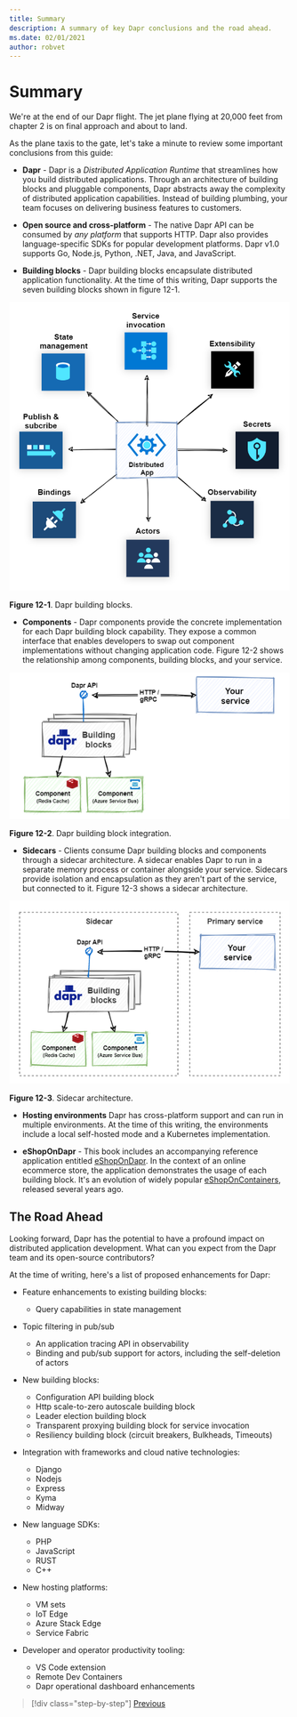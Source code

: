 ```yaml
---
title: Summary
description: A summary of key Dapr conclusions and the road ahead.
ms.date: 02/01/2021
author: robvet
---
```


# Summary

We're at the end of our Dapr flight. The jet plane flying at 20,000 feet from chapter 2 is on final approach and about to land.

As the plane taxis to the gate, let's take a minute to review some important conclusions from this guide:

- **Dapr** - Dapr is a *Distributed Application Runtime* that streamlines how you build distributed applications. Through an architecture of building blocks and pluggable components, Dapr abstracts away the complexity of distributed application capabilities. Instead of building plumbing, your team focuses on delivering business features to customers.

- **Open source and cross-platform** - The native Dapr API can be consumed by *any platform* that supports HTTP. Dapr also provides language-specific SDKs for popular development platforms. Dapr v1.0 supports Go, Node.js, Python, .NET, Java, and JavaScript.

- **Building blocks** - Dapr building blocks encapsulate distributed application functionality. At the time of this writing, Dapr supports the seven building blocks shown in figure 12-1.

![Dapr building blocks](./media/dapr-at-20000-feet/building-blocks.png)

**Figure 12-1**. Dapr building blocks.

- **Components** - Dapr components provide the concrete implementation for each Dapr building block capability. They expose a common interface that enables developers to swap out component implementations without changing application code. Figure 12-2 shows the relationship among components, building blocks, and your service.

![Dapr building blocks](./media/dapr-at-20000-feet/building-blocks-integration.png)

**Figure 12-2**. Dapr building block integration.

- **Sidecars** - Clients consume Dapr building blocks and components through a sidecar architecture. A sidecar enables Dapr to run in a separate memory process or container alongside your service. Sidecars provide isolation and encapsulation as they aren't part of the service, but connected to it. Figure 12-3 shows a sidecar architecture.

![Sidecar architecture](./media/dapr-at-20000-feet/sidecar-generic.png)

**Figure 12-3**. Sidecar architecture.

- **Hosting environments** Dapr has cross-platform support and can run in multiple environments. At the time of this writing, the environments include a local self-hosted mode and a Kubernetes implementation.

- **eShopOnDapr** - This book includes an accompanying reference application entitled [eShopOnDapr](https://github.com/dotnet-architecture/eShopOnDapr). In the context of an online ecommerce store, the application demonstrates the usage of each building block. It's an evolution of widely popular [eShopOnContainers](https://github.com/dotnet-architecture/eShopOnContainers), released several years ago.  

## The Road Ahead

Looking forward, Dapr has the potential to have a profound impact on distributed application development. What can you expect from the Dapr team and its open-source contributors?

At the time of writing, here's a list of proposed enhancements for Dapr:

- Feature enhancements to existing building blocks:
  - Query capabilities in state management
- Topic filtering in pub/sub
  - An application tracing API in observability
  - Binding and pub/sub support for actors, including the self-deletion of actors

- New building blocks:
  - Configuration API building block
  - Http scale-to-zero autoscale building block
  - Leader election building block
  - Transparent proxying building block for service invocation
  - Resiliency building block (circuit breakers, Bulkheads, Timeouts)

- Integration with frameworks and cloud native technologies:
  - Django
  - Nodejs
  - Express
  - Kyma
  - Midway

- New language SDKs:
  - PHP
  - JavaScript
  - RUST
  - C++

- New hosting platforms:
  - VM sets
  - IoT Edge
  - Azure Stack Edge
  - Service Fabric

- Developer and operator productivity tooling:
  - VS Code extension
  - Remote Dev Containers
  - Dapr operational dashboard enhancements

>[!div class="step-by-step"]
>[Previous](secrets.md)
